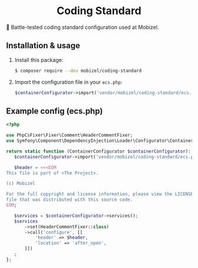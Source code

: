 <h1 align="center">
    Coding Standard
</h1>

:1st_place_medal: Battle-tested coding standard configuration used at Mobizel.

Installation & usage
--------------------

1. Install this package:

    ```bash
    $ composer require --dev mobizel/coding-standard
    ```

2. Import the configuration file in your `ecs.php`:

    ```php
    $containerConfigurator->import('vendor/mobizel/coding-standard/ecs.php');
    ```

Example config (ecs.php)
------------------------

 ```php
<?php

use PhpCsFixer\Fixer\Comment\HeaderCommentFixer;
use Symfony\Component\DependencyInjection\Loader\Configurator\ContainerConfigurator;

return static function (ContainerConfigurator $containerConfigurator): void {
    $containerConfigurator->import('vendor/mobizel/coding-standard/ecs.php');

    $header = <<<EOM
This file is part of <The Project>.

(c) Mobizel

For the full copyright and license information, please view the LICENSE
file that was distributed with this source code.
EOM;

    $services = $containerConfigurator->services();
    $services
        ->set(HeaderCommentFixer::class)
        ->call('configure', [[
            'header' => $header,
            'location' => 'after_open',
        ]])
    ; 
};
 ```
